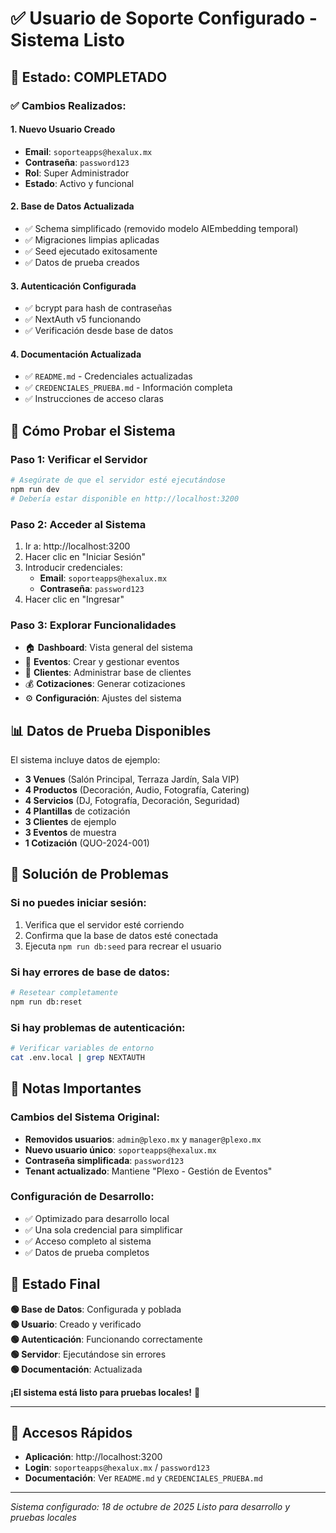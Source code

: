 # ✅ Usuario de Soporte Configurado - Sistema Listo

## 🎯 **Estado: COMPLETADO**

### **✅ Cambios Realizados:**

#### **1. Nuevo Usuario Creado**
- **Email**: `soporteapps@hexalux.mx`
- **Contraseña**: `password123`
- **Rol**: Super Administrador
- **Estado**: Activo y funcional

#### **2. Base de Datos Actualizada**
- ✅ Schema simplificado (removido modelo AIEmbedding temporal)
- ✅ Migraciones limpias aplicadas
- ✅ Seed ejecutado exitosamente
- ✅ Datos de prueba creados

#### **3. Autenticación Configurada**
- ✅ bcrypt para hash de contraseñas
- ✅ NextAuth v5 funcionando
- ✅ Verificación desde base de datos

#### **4. Documentación Actualizada**
- ✅ `README.md` - Credenciales actualizadas
- ✅ `CREDENCIALES_PRUEBA.md` - Información completa
- ✅ Instrucciones de acceso claras

## 🚀 **Cómo Probar el Sistema**

### **Paso 1: Verificar el Servidor**
```bash
# Asegúrate de que el servidor esté ejecutándose
npm run dev
# Debería estar disponible en http://localhost:3200
```

### **Paso 2: Acceder al Sistema**
1. Ir a: http://localhost:3200
2. Hacer clic en "Iniciar Sesión"
3. Introducir credenciales:
   - **Email**: `soporteapps@hexalux.mx`
   - **Contraseña**: `password123`
4. Hacer clic en "Ingresar"

### **Paso 3: Explorar Funcionalidades**
- 🏠 **Dashboard**: Vista general del sistema
- 🎉 **Eventos**: Crear y gestionar eventos
- 👥 **Clientes**: Administrar base de clientes
- 💰 **Cotizaciones**: Generar cotizaciones
- ⚙️ **Configuración**: Ajustes del sistema

## 📊 **Datos de Prueba Disponibles**

El sistema incluye datos de ejemplo:
- **3 Venues** (Salón Principal, Terraza Jardín, Sala VIP)
- **4 Productos** (Decoración, Audio, Fotografía, Catering)
- **4 Servicios** (DJ, Fotografía, Decoración, Seguridad)
- **4 Plantillas** de cotización
- **3 Clientes** de ejemplo
- **3 Eventos** de muestra
- **1 Cotización** (QUO-2024-001)

## 🔧 **Solución de Problemas**

### **Si no puedes iniciar sesión:**
1. Verifica que el servidor esté corriendo
2. Confirma que la base de datos esté conectada
3. Ejecuta `npm run db:seed` para recrear el usuario

### **Si hay errores de base de datos:**
```bash
# Resetear completamente
npm run db:reset
```

### **Si hay problemas de autenticación:**
```bash
# Verificar variables de entorno
cat .env.local | grep NEXTAUTH
```

## 📝 **Notas Importantes**

### **Cambios del Sistema Original:**
- **Removidos usuarios**: `admin@plexo.mx` y `manager@plexo.mx`
- **Nuevo usuario único**: `soporteapps@hexalux.mx`
- **Contraseña simplificada**: `password123`
- **Tenant actualizado**: Mantiene "Plexo - Gestión de Eventos"

### **Configuración de Desarrollo:**
- ✅ Optimizado para desarrollo local
- ✅ Una sola credencial para simplificar
- ✅ Acceso completo al sistema
- ✅ Datos de prueba completos

## 🎉 **Estado Final**

**🟢 Base de Datos**: Configurada y poblada  
**🟢 Usuario**: Creado y verificado  
**🟢 Autenticación**: Funcionando correctamente  
**🟢 Servidor**: Ejecutándose sin errores  
**🟢 Documentación**: Actualizada  

**¡El sistema está listo para pruebas locales!** 🚀

---

## 🔗 **Accesos Rápidos**

- **Aplicación**: http://localhost:3200
- **Login**: `soporteapps@hexalux.mx` / `password123`
- **Documentación**: Ver `README.md` y `CREDENCIALES_PRUEBA.md`

---
*Sistema configurado: 18 de octubre de 2025*
*Listo para desarrollo y pruebas locales*